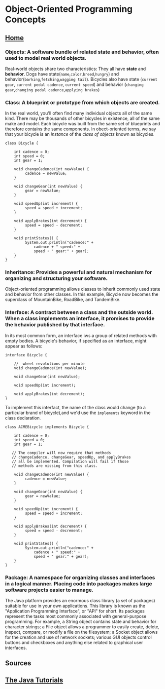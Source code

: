 # Object-Oriented Programming Concepts
## [Home](../Readme.md)

### Objects: A software bundle of related state and behavior, often used to model real world objects.
Real-world objects share two characteristics: They all have **state** and **behavior**. Dogs have state(`name`,`color`,`breed`,`hungry`)
and behavior(`barking`,`fetching`,`wagging tail`). Bicycles also have state (`current gear`, `current pedal cadence`, `current speed`) and behavior
(`changing gear`,`changing pedal cadence`,`applying brakes`)
### Class: A blueprint or prototype from which objects are created.
In the real world, you'll often find many individual objects all of the same kind. There may be thousands of other bicycles in existence, all of the same
make and model. Each bicycle was built from the same set of blueprints and therefore contains the same components. In obect-oriented terms, we say that your
bicycle is an *instance* of the *class of objects* known as bicycles.
```
class Bicycle {

    int cadence = 0;
    int speed = 0;
    int gear = 1;

    void changeCadence(int newValue) {
         cadence = newValue;
    }

    void changeGear(int newValue) {
         gear = newValue;
    }

    void speedUp(int increment) {
         speed = speed + increment;   
    }

    void applyBrakes(int decrement) {
         speed = speed - decrement;
    }

    void printStates() {
         System.out.println("cadence:" +
             cadence + " speed:" + 
             speed + " gear:" + gear);
    }
}
```
### Inheritance: Provides a powerful and natural mechanism for organizing and structuring your software.
Object-oriented programming allows classes to inherit commonly used state and behavior from other classes. In this example, Bicycle now becomes the superclass of MountainBike, RoadBike, and TandemBike.
### Interface: A contract between a class and the outside world. When a class implements an interface, it promises to provide the behavior published by that interface.
In its most common form, an interface iws a group of related methods with empty bodies. A bicycle's behavior,
if specified as an interface, might appear as follows:
```
interface Bicycle {

    //  wheel revolutions per minute
    void changeCadence(int newValue);

    void changeGear(int newValue);

    void speedUp(int increment);

    void applyBrakes(int decrement);
}
```
To implement this interfact, the name of the class would change (to a particular brand of bicycle),and we'd use the `implements` keyword in the class declaration.
```
class ACMEBicycle implements Bicycle {

    int cadence = 0;
    int speed = 0;
    int gear = 1;

   // The compiler will now require that methods
   // changeCadence, changeGear, speedUp, and applyBrakes
   // all be implemented. Compilation will fail if those
   // methods are missing from this class.

    void changeCadence(int newValue) {
         cadence = newValue;
    }

    void changeGear(int newValue) {
         gear = newValue;
    }

    void speedUp(int increment) {
         speed = speed + increment;   
    }

    void applyBrakes(int decrement) {
         speed = speed - decrement;
    }

    void printStates() {
         System.out.println("cadence:" +
             cadence + " speed:" + 
             speed + " gear:" + gear);
    }
}
```
### Package: A namespace for organizing classes and interfaces in a logical manner. Placing code into packages makes large software projects easier to manage. 
The Java platform provides an enormous class library (a set of packages) suitable for use in your own applications. This library is known as the "Application Programming Interface", or "API" for short. Its packages represent the tasks most commonly associated with general-purpose programming. For example, a String object contains state and behavior for character strings; a File object allows a programmer to easily create, delete, inspect, compare, or modify a file on the filesystem; a Socket object allows for the creation and use of network sockets; various GUI objects control buttons and checkboxes and anything else related to graphical user interfaces.




## Sources
## [The Java Tutorials](https://docs.oracle.com/javase/tutorial/java/concepts/)